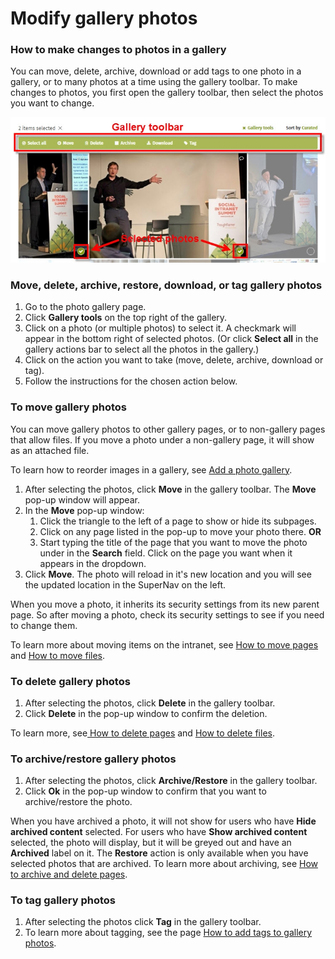 # Modify gallery photos

### How to make changes to photos in a gallery

You can move, delete, archive, download or add tags to one photo in a gallery, or to many photos at a time using the gallery toolbar. To make changes to photos, you first open the gallery toolbar, then select the photos you want to change.

![](../../.gitbook/assets/1%20%2865%29.jpg)



### Move, delete, archive, restore, download, or tag gallery photos

1. Go to the photo gallery page.
2. Click **Gallery tools** on the top right of the gallery.
3. Click on a photo \(or multiple photos\) to select it. A checkmark will appear in the bottom right of selected photos. \(Or click **Select all** in the gallery actions bar to select all the photos in the gallery.\)
4. Click on the action you want to take \(move, delete, archive, download or tag\).
5. Follow the instructions for the chosen action below.

### To move gallery photos

You can move gallery photos to other gallery pages, or to non-gallery pages that allow files. If you move a photo under a non-gallery page, it will show as an attached file.  
  
To learn how to reorder images in a gallery, see [Add a photo gallery](../add-pages-and-sections/add-a-photo-gallery/).  
 

1. After selecting the photos, click **Move** in the gallery toolbar. The **Move** pop-up window will appear.
2. In the **Move** pop-up window:
   1. Click the triangle to the left of a page to show or hide its subpages.
   2. Click on any page listed in the pop-up to move your photo there. **OR**
   3. Start typing the title of the page that you want to move the photo under in the **Search** field. Click on the page you want when it appears in the dropdown.
3. Click **Move**. The photo will reload in it's new location and you will see the updated location in the SuperNav on the left.

When you move a photo, it inherits its security settings from its new parent page. So after moving a photo, check its security settings to see if you need to change them.  
  
To learn more about moving items on the intranet, see [How to move pages](reorder-and-move-pages.md) and [How to move files](../add-and-edit-files/attach-and-reorder-files.md).

### To delete gallery photos

1. After selecting the photos, click **Delete** in the gallery toolbar.
2. Click **Delete** in the pop-up window to confirm the deletion.

To learn more, see[ How to delete pages](archive-and-delete-pages.md) and [How to delete files](../add-and-edit-files/archive-or-delete-files.md).

### To archive/restore gallery photos

1. After selecting the photos, click **Archive/Restore** in the gallery toolbar.
2. Click **Ok** in the pop-up window to confirm that you want to archive/restore the photo.

When you have archived a photo, it will not show for users who have **Hide archived content** selected. For users who have **Show archived content** selected, the photo will display, but it will be greyed out and have an **Archived** label on it. The **Restore** action is only available when you have selected photos that are archived. To learn more about archiving, see [How to archive and delete pages](archive-and-delete-pages.md).

### To tag gallery photos

1. After selecting the photos click **Tag** in the gallery toolbar.
2. To learn more about tagging, see the page [How to add tags to gallery photos](../tags/add-tags-to-gallery-photos.md).

